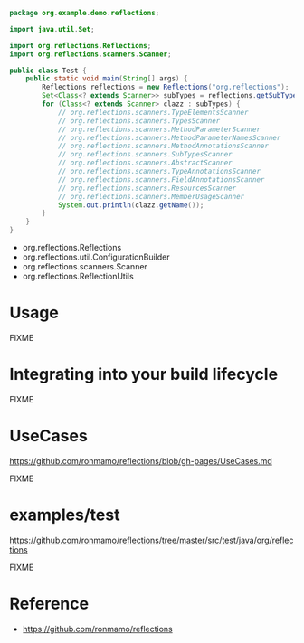 ```java
package org.example.demo.reflections;

import java.util.Set;

import org.reflections.Reflections;
import org.reflections.scanners.Scanner;

public class Test {
    public static void main(String[] args) {
        Reflections reflections = new Reflections("org.reflections");
        Set<Class<? extends Scanner>> subTypes = reflections.getSubTypesOf(Scanner.class);
        for (Class<? extends Scanner> clazz : subTypes) {
            // org.reflections.scanners.TypeElementsScanner
            // org.reflections.scanners.TypesScanner
            // org.reflections.scanners.MethodParameterScanner
            // org.reflections.scanners.MethodParameterNamesScanner
            // org.reflections.scanners.MethodAnnotationsScanner
            // org.reflections.scanners.SubTypesScanner
            // org.reflections.scanners.AbstractScanner
            // org.reflections.scanners.TypeAnnotationsScanner
            // org.reflections.scanners.FieldAnnotationsScanner
            // org.reflections.scanners.ResourcesScanner
            // org.reflections.scanners.MemberUsageScanner
            System.out.println(clazz.getName());
        }
    }
}
```


- org.reflections.Reflections
- org.reflections.util.ConfigurationBuilder
- org.reflections.scanners.Scanner
- org.reflections.ReflectionUtils


# Usage
FIXME


# Integrating into your build lifecycle
FIXME


# UseCases
https://github.com/ronmamo/reflections/blob/gh-pages/UseCases.md


FIXME


# examples/test
https://github.com/ronmamo/reflections/tree/master/src/test/java/org/reflections


FIXME


# Reference
- https://github.com/ronmamo/reflections
